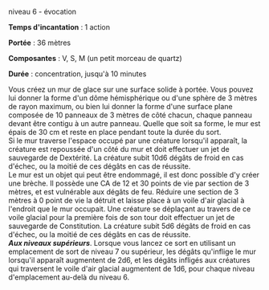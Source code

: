 niveau 6 - évocation

**Temps d'incantation** : 1 action

**Portée** : 36 mètres

**Composantes** : V, S, M (un petit morceau de quartz)

**Durée** : concentration, jusqu'à 10 minutes

Vous créez un mur de glace sur une surface solide à portée. Vous pouvez lui donner la forme d'un dôme hémisphérique ou d'une sphère de 3 mètres de rayon maximum, ou bien lui donner la forme d'une surface plane composée de 10 panneaux de 3 mètres de côté chacun, chaque panneau devant être contigu à un autre panneau. Quelle que soit sa forme, le mur est épais de 30 cm et reste en place pendant toute la durée du sort.  
Si le mur traverse l'espace occupé par une créature lorsqu'il apparaît, la créature est repoussée d'un côté du mur et doit effectuer un jet de sauvegarde de Dextérité. La créature subit 10d6 dégâts de froid en cas d'échec, ou la moitié de ces dégâts en cas de réussite.  
Le mur est un objet qui peut être endommagé, il est donc possible d'y créer une brèche. Il possède une CA de 12 et 30 points de vie par section de 3 mètres, et est vulnérable aux dégâts de feu. Réduire une section de 3 mètres à 0 point de vie la détruit et laisse place à un voile d'air glacial à l'endroit que le mur occupait. Une créature se déplaçant au travers de ce voile glacial pour la première fois de son tour doit effectuer un jet de sauvegarde de Constitution. La créature subit 5d6 dégâts de froid en cas d'échec, ou la moitié de ces dégâts en cas de réussite.  
**_Aux niveaux supérieurs_**. Lorsque vous lancez ce sort en utilisant un emplacement de sort de niveau 7 ou supérieur, les dégâts qu'inflige le mur lorsqu'il apparaît augmentent de 2d6, et les dégâts infligés aux créatures qui traversent le voile d'air glacial augmentent de 1d6, pour chaque niveau d'emplacement au-delà du niveau 6.